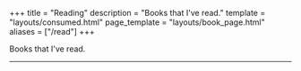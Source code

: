 +++
title = "Reading"
description = "Books that I've read."
template = "layouts/consumed.html"
page_template = "layouts/book_page.html"
aliases = ["/read"]
+++

Books that I've read.

---
